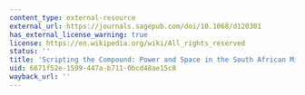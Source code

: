 ```yaml
---
content_type: external-resource
external_url: https://journals.sagepub.com/doi/10.1068/d120301
has_external_license_warning: true
license: https://en.wikipedia.org/wiki/All_rights_reserved
status: ''
title: 'Scripting the Compound: Power and Space in the South African Mining Industry'
uid: 6671f52e-1599-447a-b711-0bcd48ae15c8
wayback_url: ''
---
```

